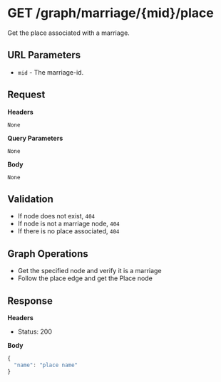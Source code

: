 # GET /graph/marriage/{mid}/place
Get the place associated with a marriage.

## URL Parameters

* `mid` - The marriage-id.

## Request

**Headers**

`None`

**Query Parameters**

`None`

**Body**

`None`

## Validation

* If node does not exist, `404`
* If node is not a marriage node, `404`
* If there is no place associated, `404`

## Graph Operations

* Get the specified node and verify it is a marriage
* Follow the place edge and get the Place node

## Response

**Headers**

* Status: 200

**Body**
````javascript
{
  "name": "place name"
}
````